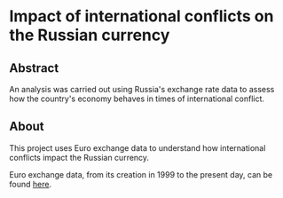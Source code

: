 # Impact of international conflicts on the Russian currency

## Abstract
An analysis was carried out using Russia's exchange rate data to assess how the country's economy behaves in times of international conflict.

## About
This project uses Euro exchange data to understand how international conflicts impact the Russian currency.

Euro exchange data, from its creation in 1999 to the present day, can be found [here](https://www.kaggle.com/datasets/lsind18/euro-exchange-daily-rates-19992020).
